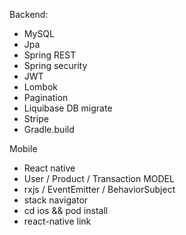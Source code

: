 Backend:
- MySQL
- Jpa
- Spring REST
- Spring security
- JWT
- Lombok
- Pagination
- Liquibase DB migrate
- Stripe
- Gradle.build

Mobile
- React native
- User / Product / Transaction MODEL
- rxjs / EventEmitter / BehaviorSubject
- stack navigator
- cd ios && pod install
- react-native link
